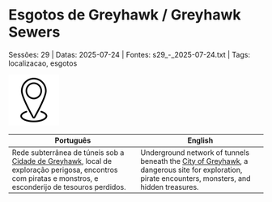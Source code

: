 
# Esgotos de Greyhawk / Greyhawk Sewers

Sessões: 29 | Datas: 2025-07-24 | Fontes: s29_-_2025-07-24.txt | Tags: localizacao, esgotos

![Esgotos de Greyhawk](blank.png)

| Português | English |
|-----------|---------|
| Rede subterrânea de túneis sob a [Cidade de Greyhawk](cidade_de_greyhawk.md), local de exploração perigosa, encontros com piratas e monstros, e esconderijo de tesouros perdidos. | Underground network of tunnels beneath the [City of Greyhawk](cidade_de_greyhawk.md), a dangerous site for exploration, pirate encounters, monsters, and hidden treasures. |



















